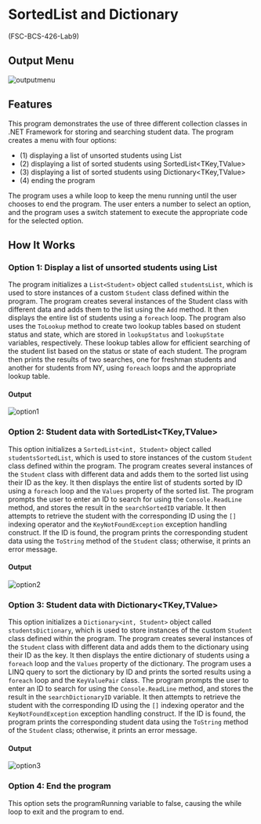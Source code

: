 # SortedList and Dictionary

(FSC-BCS-426-Lab9)

## Output Menu

![outputmenu](images/outputMenu.png)

## Features

This program demonstrates the use of three different collection classes in .NET Framework for storing and searching student data. 
The program creates a menu with four options:

* (1) displaying a list of unsorted students using List<T>
* (2) displaying a list of sorted students using SortedList<TKey,TValue>
* (3) displaying a list of sorted students using Dictionary<TKey,TValue>
* (4) ending the program

The program uses a while loop to keep the menu running until the user chooses to end the program. 
The user enters a number to select an option, and the program uses a switch statement to execute the appropriate code for the selected option.

## How It Works

### Option 1: Display a list of unsorted students using List<T>

The program initializes a `List<Student>` object called `studentsList`, which is used to store instances of a custom `Student` class defined within the program. 
The program creates several instances of the Student class with different data and adds them to the list using the `Add` method. 
It then displays the entire list of students using a `foreach` loop.
The program also uses the `ToLookup` method to create two lookup tables based on student status and state, which are stored in `lookupStatus` and `lookupState` variables, respectively. 
These lookup tables allow for efficient searching of the student list based on the status or state of each student. 
The program then prints the results of two searches, one for freshman students and another for students from NY, using `foreach` loops and the appropriate lookup table.

#### Output
![option1](images/option1.png)

### Option 2: Student data with SortedList<TKey,TValue>

This option initializes a `SortedList<int, Student>` object called `studentsSortedList`, which is used to store instances of the custom `Student` class defined within the program. 
The program creates several instances of the `Student` class with different data and adds them to the sorted list using their ID as the key. 
It then displays the entire list of students sorted by ID using a `foreach` loop and the `Values` property of the sorted list.
The program prompts the user to enter an ID to search for using the `Console.ReadLine` method, and stores the result in the `searchSortedID` variable. 
It then attempts to retrieve the student with the corresponding ID using the `[]` indexing operator and the `KeyNotFoundException` exception handling construct. 
If the ID is found, the program prints the corresponding student data using the `ToString` method of the `Student` class; otherwise, it prints an error message.

#### Output
![option2](images/option2.png)

### Option 3: Student data with Dictionary<TKey,TValue>

This option initializes a `Dictionary<int, Student>` object called `studentsDictionary`, which is used to store instances of the custom `Student` class defined within the program. 
The program creates several instances of the `Student` class with different data and adds them to the dictionary using their ID as the key. 
It then displays the entire dictionary of students using a `foreach` loop and the `Values` property of the dictionary.
The program uses a LINQ query to sort the dictionary by ID and prints the sorted results using a `foreach` loop and the `KeyValuePair` class. 
The program prompts the user to enter an ID to search for using the `Console.ReadLine` method, and stores the result in the `searchDictionaryID` variable. 
It then attempts to retrieve the student with the corresponding ID using the `[]` indexing operator and the `KeyNotFoundException` exception handling construct. 
If the ID is found, the program prints the corresponding student data using the `ToString` method of the `Student` class; otherwise, it prints an error message.

#### Output
![option3](images/option3.png)

### Option 4: End the program

This option sets the programRunning variable to false, causing the while loop to exit and the program to end.
